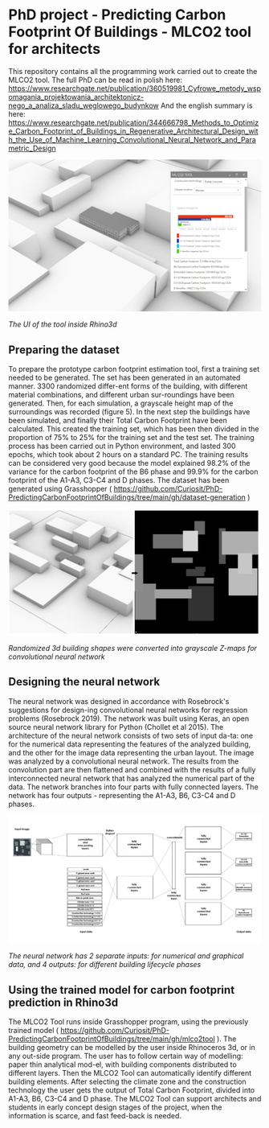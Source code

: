 # PhD project - Predicting Carbon Footprint Of Buildings - MLCO2 tool for architects
This repository contains all the programming work carried out to create the MLCO2 tool.
The full PhD can be read in polish here: https://www.researchgate.net/publication/360519981_Cyfrowe_metody_wspomagania_projektowania_architektonicz-nego_a_analiza_sladu_weglowego_budynkow
And the english summary is here: https://www.researchgate.net/publication/344666798_Methods_to_Optimize_Carbon_Footprint_of_Buildings_in_Regenerative_Architectural_Design_with_the_Use_of_Machine_Learning_Convolutional_Neural_Network_and_Parametric_Design

![fig6.png](./fig6.png)

*The UI of the tool inside Rhino3d*

## Preparing the dataset
To prepare the prototype carbon footprint estimation tool, first a training set needed to be generated. The set has been generated in an automated manner. 3300 randomized differ-ent forms of the building, with different material combinations, and different urban sur-roundings have been generated. Then, for each simulation, a grayscale height map of the surroundings was recorded (figure 5). In the next step the buildings have been simulated, and finally their Total Carbon Footprint have been calculated. This created the training set, which has been then divided in the proportion of 75% to 25% for the training set and the test set. The training process has been carried out in Python environment, and lasted 300 epochs, which took about 2 hours on a standard PC. The training results can be considered very good because the model explained 98.2% of the variance for the carbon footprint of the B6 phase and 99.9% for the carbon footprint of the A1-A3, C3-C4 and D phases.
The dataset has been generated using Grasshopper ( https://github.com/Curiosit/PhD-PredictingCarbonFootprintOfBuildings/tree/main/gh/dataset-generation )

![fig5.jpg](./fig5.jpg)

*Randomized 3d building shapes were converted into grayscale Z-maps for convolutional neural network*

## Designing the neural network
The neural network was designed in accordance with Rosebrock's suggestions for design-ing convolutional neural networks for regression problems (Rosebrock 2019). 
The network was built using Keras, an open source neural network library for Python (Chollet et al 2015). 
The architecture of the neural network consists of two sets of input da-ta: one for the numerical data representing the features of the analyzed building, and the other for the image data representing the urban layout. 
The image was analyzed by a convolutional neural network. 
The results from the convolution part are then flattened and combined with the results of a fully interconnected neural network that has analyzed the numerical part of the data. 
The network branches into four parts with fully connected layers. The network has four outputs - representing the A1-A3, B6, C3-C4 and D phases.

![fig4.jpg](./fig4.jpg)

*The neural network has 2 separate inputs: for numerical and graphical data, and 4 outputs: for different building lifecycle phases*

## Using the trained model for carbon footprint prediction in Rhino3d
The MLCO2 Tool runs inside Grasshopper program, using the previously trained model ( https://github.com/Curiosit/PhD-PredictingCarbonFootprintOfBuildings/tree/main/gh/mlco2tool ). The building geometry can be modelled by the user inside Rhinoceros 3d, or in any out-side program. The user has to follow certain way of modelling: paper thin analytical mod-el, with building components distributed to different layers. Then the MLCO2 Tool can automatically identify different building elements. After selecting the climate zone and the construction technology the user gets the output of Total Carbon Footprint, divided into A1-A3, B6, C3-C4 and D phase. The MLCO2 Tool can support architects and students in early concept design stages of the project, when the information is scarce, and fast feed-back is needed. 



